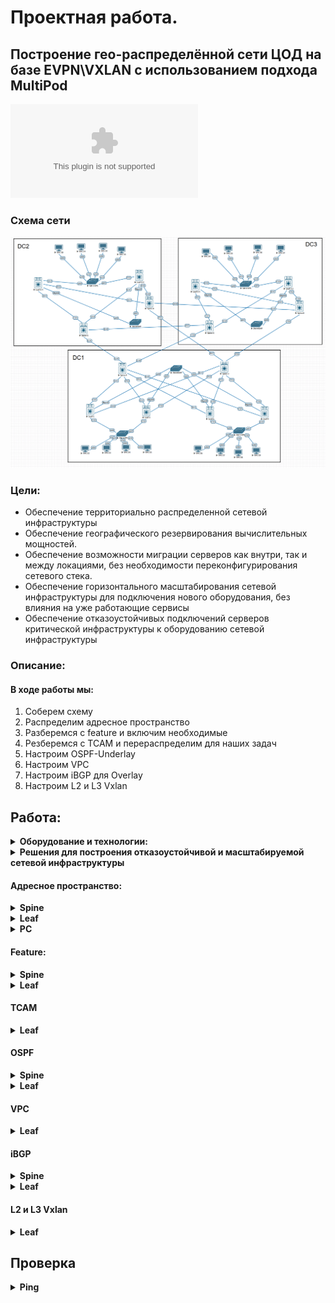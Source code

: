 # Проектная работа. 
## Построение гео-распределённой сети ЦОД на базе EVPN\VXLAN с использованием подхода MultiPod


![Презентация проекта](DP-OTUS.pptx)


### Схема сети

![схема.png](Схема.png)


### Цели:
- Обеспечение территориально распределенной сетевой инфраструктуры 
- Обеспечение географического резервирования вычислительных мощностей.
- Обеспечение возможности миграции серверов как внутри, так и между локациями, без необходимости переконфигурирования сетевого стека.
- Обеспечение горизонтального масштабирования сетевой инфраструктуры для подключения нового оборудования, без влияния на уже работающие сервисы
- Обеспечение отказоустойчивых подключений серверов критической инфраструктуры к оборудованию сетевой инфраструктуры

### Описание:
  #### В ходе работы мы:
  1. Соберем схему
  2. Распределим адресное пространство
  3. Разберемся с feature и включим необходимые
  4. Резберемся с TCAM и перераспределим для наших задач
  5. Настроим OSPF-Underlay
  6. Настроим VPC
  7. Настроим iBGP для Overlay
  8. Настроим L2 и L3 Vxlan

## Работа:
<details>
  <summary><b>Оборудование и технологии:</b></summary>
  <p>

- Eve-ng эмулятор
- Cisco Nexus 9k
- OSPF
- BGP
- EVPN\VxLan
- VPC
- SVI

  </p>
</details>

<details>
  <summary><b>Решения для построения отказоустойчивой и масштабируемой сетевой инфраструктуры</b></summary>
  <p>
    
1. CLOS топология дает возможности простого масштабирования ёмкости и производительности сети
2. Технология VXLAN Anycast Gateway позволяет обеспечивать миграцию подключений клиентов внутри сетевой инфраструктуры, с сохранением настроек сетевого стека
3. Имеется поддержка организации как L2 так и L3 сервисов. Ёмкость идентификатора VNI снимает ограничение по кол-ву клиентских сервисов
4. Технология VPC обеспечивает отказоустойчивое подключение клиентов
5. Технология DCI (Data Center Interconnect) обеспечивает бесшовное географическое распределение POD-ов
   	- Используется технология "multi-pod". Связь устанавливается через линки spine -- spine. Связь 2 кольца по 3 Spine
  </p>
</details>

#### Адресное пространство:
<details>
  <summary><b>Spine</b></summary>
  <p>
     
![Spine.png](Spine.png)
  </p>
</details>
<details>
  <summary><b>Leaf</b></summary>
  <p>
     
![Leaf.png](Leaf.png)
  </p>
</details>
<details>
  <summary><b>PC</b></summary>
  <p>
     
![PC.png](PC.png)
  </p>
</details>

#### Feature:

<details>
  <summary><b>Spine</b></summary>
  <p>
    
```
nv overlay evpn
feature ospf
feature bgp
feature nv overlay
```
  </p>
</details>

<details>
  <summary><b>Leaf</b></summary>
  <p>

 ```
 nv overlay evpn
 feature ospf
 feature bgp
 feature fabric forwarding
 feature interface-vlan
 feature vn-segment-vlan-based
 feature lacp
 feature vpc
 feature nv overlay
 ```
 
  </p>
</details>

#### TCAM
<details>
  <summary><b>Leaf</b></summary>
  <p>
    
```
hardware access-list tcam region racl 512
hardware access-list tcam region arp-ether 256 double-wide
```
  </p>
</details>

#### OSPF

<details>
  <summary><b>Spine</b></summary>
  <p>
    
```
router ospf UNDERLAY
 router-id X.x.X.x
 passive-interface default

interface loopback1
ip address X.x.X.x/32
ip router ospf UNDERLAY area 0.0.0.0

interface loopback2
ip address X.x.X.x/32
ip router ospf UNDERLAY area 0.0.0.0

interface EthernetX/X
ip address X.x.X.x/31
ip ospf network point-to-point
no ip ospf passive-interface
ip router ospf UNDERLAY area 0.0.0.0

```
  </p>
</details>

<details>
  <summary><b>Leaf</b></summary>
  <p>
    
```    
router ospf UNDERLAY
router-id X.x.X.x
passive-interface default

interface loopback1
ip address X.x.X.x/32
ip address X.x.X.x/32 sec
ip router ospf UNDERLAY area 0.0.0.0

interface loopback2
ip address X.x.X.x/32
ip router ospf UNDERLAY area 0.0.0.0

interface EthernetX/X
ip address X.x.X.x/31
ip ospf network point-to-point
no ip ospf passive-interface
ip router ospf UNDERLAY area 0.0.0.0
	
 ```
  </p>
</details>

#### VPC
<details>
  <summary><b>Leaf</b></summary>
  <p>
    
```
vpc domain X - одинаковый на устройствах пары 
  peer-switch
  system-mac aa:11:ff:aa:11:11 - Уникальный для пары
  peer-keepalive destination 10.100.62.12  -  Через Management. Адрес соседа в паре.
  virtual peer-link destination 10.1.0.2 source 10.1.0.1 dscp 56 - Виртуальный через Lo2
  delay restore 60
  peer-gateway
  layer3 peer-router
  auto-recovery
  fast-convergence
  ip arp synchronize

interface port-channel1000
  switchport mode trunk
  spanning-tree port type network
  vpc peer-link

```
#### Порт для подключения устройства по VPC
```
interface Ethernet1/3 
  switchport mode trunk
  channel-group 13 mode active

interface port-channel13
  switchport mode trunk
  vpc 13

```
  </p>
</details>

#### iBGP 
<details>
  <summary><b>Spine</b></summary>
  <p>
    
```
route-map NEXTHOP permit 10
  set ip next-hop unchanged

router bgp 65500
  address-family l2vpn evpn
    maximum-paths 10
    maximum-paths ibgp 20
    nexthop route-map NEXTHOP
    advertise-pip
  template peer Peers
    remote-as 65500
    update-source loopback1
    address-family l2vpn evpn
      send-community
      send-community extended
      route-reflector-client
  neighbor x.x.x.x  - Lo1 Спайнов и Лифов с кем пиримся
    inherit peer Peers
 

```
  </p>
</details>

<details>
  <summary><b>Leaf</b></summary>
  <p>
    
```
router bgp 65500
  address-family ipv4 unicast
    maximum-paths 10
  address-family l2vpn evpn
    maximum-paths 10
    advertise-pip
  template peer SPINES
    remote-as 65500
    update-source loopback1
    address-family l2vpn evpn
      send-community
      send-community extended
  neighbor x.x.x.x - Lo1 Спайнов
    inherit peer SPINES

```
  </p>
</details>

#### L2 и L3 Vxlan
<details>
  <summary><b>Leaf</b></summary>
  <p>
    
```
fabric forwarding anycast-gateway-mac 0000.0000.0001 

vlan 2
  name VxLan_L3
  vn-segment 5000
vlan 10
  name Vlan_10
  vn-segment 10010
vlan 20
  name Vlan_20
  vn-segment 10020
vlan 30
  name Vlan_30
  vn-segment 10030
vlan 40
  name Vlan_40
  vn-segment 10040

vrf context VXLAN
  vni 5000
  rd auto
  address-family ipv4 unicast
    route-target both auto
    route-target both auto evpn


 interface Vlan2
  description VxLan_L3
  no shutdown
  vrf member VXLAN
  no ip redirects
  ip forward
  no ipv6 redirects

interface Vlan10
  no shutdown
  vrf member VXLAN
  no ip redirects
  ip address 192.168.10.1/24
  no ipv6 redirects
  fabric forwarding mode anycast-gateway

interface Vlan20
  no shutdown
  vrf member VXLAN
  no ip redirects
  ip address 192.168.20.1/24
  no ipv6 redirects
  fabric forwarding mode anycast-gateway

interface Vlan30
  no shutdown
  vrf member VXLAN
  no ip redirects
  ip address 192.168.30.1/24
  no ipv6 redirects
  fabric forwarding mode anycast-gateway

interface Vlan40
  no shutdown
  vrf member VXLAN
  no ip redirects
  ip address 192.168.40.1/24
  no ipv6 redirects
  fabric forwarding mode anycast-gateway


interface nve1
  no shutdown
  host-reachability protocol bgp
  advertise virtual-rmac
  source-interface loopback1
  global suppress-arp
  global ingress-replication protocol bgp
  member vni 5000 associate-vrf
  member vni 10010
  member vni 10020
  member vni 10030
  member vni 10040

```
  </p>
</details>

## Проверка

<details>
  <summary><b>Ping</b></summary>
  <p>
     
![Ping.png](Ping.png)
  </p>
</details>
